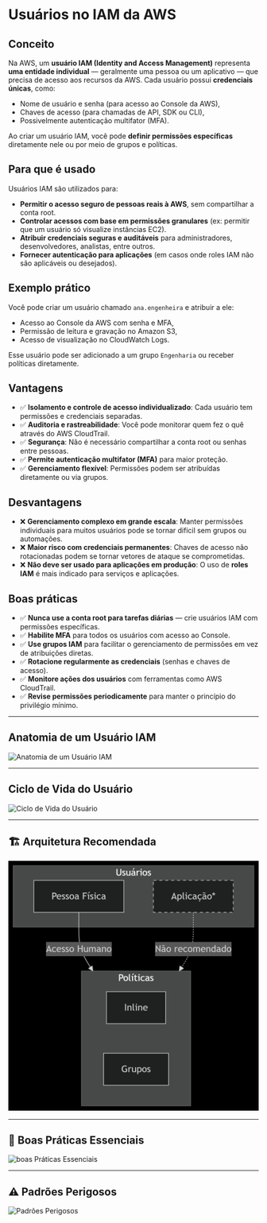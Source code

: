 # Usuários no IAM da AWS

## Conceito

Na AWS, um **usuário IAM (Identity and Access Management)** representa **uma entidade individual** — geralmente uma pessoa ou um aplicativo — que precisa de acesso aos recursos da AWS. Cada usuário possui **credenciais únicas**, como:
- Nome de usuário e senha (para acesso ao Console da AWS),
- Chaves de acesso (para chamadas de API, SDK ou CLI),
- Possivelmente autenticação multifator (MFA).

Ao criar um usuário IAM, você pode **definir permissões específicas** diretamente nele ou por meio de grupos e políticas.

## Para que é usado

Usuários IAM são utilizados para:
- **Permitir o acesso seguro de pessoas reais à AWS**, sem compartilhar a conta root.
- **Controlar acessos com base em permissões granulares** (ex: permitir que um usuário só visualize instâncias EC2).
- **Atribuir credenciais seguras e auditáveis** para administradores, desenvolvedores, analistas, entre outros.
- **Fornecer autenticação para aplicações** (em casos onde roles IAM não são aplicáveis ou desejados).

## Exemplo prático

Você pode criar um usuário chamado `ana.engenheira` e atribuir a ele:
- Acesso ao Console da AWS com senha e MFA,
- Permissão de leitura e gravação no Amazon S3,
- Acesso de visualização no CloudWatch Logs.

Esse usuário pode ser adicionado a um grupo `Engenharia` ou receber políticas diretamente.

## Vantagens

- ✅ **Isolamento e controle de acesso individualizado**: Cada usuário tem permissões e credenciais separadas.
- ✅ **Auditoria e rastreabilidade**: Você pode monitorar quem fez o quê através do AWS CloudTrail.
- ✅ **Segurança**: Não é necessário compartilhar a conta root ou senhas entre pessoas.
- ✅ **Permite autenticação multifator (MFA)** para maior proteção.
- ✅ **Gerenciamento flexível**: Permissões podem ser atribuídas diretamente ou via grupos.

## Desvantagens

- ❌ **Gerenciamento complexo em grande escala**: Manter permissões individuais para muitos usuários pode se tornar difícil sem grupos ou automações.
- ❌ **Maior risco com credenciais permanentes**: Chaves de acesso não rotacionadas podem se tornar vetores de ataque se comprometidas.
- ❌ **Não deve ser usado para aplicações em produção**: O uso de **roles IAM** é mais indicado para serviços e aplicações.

## Boas práticas

- ✅ **Nunca use a conta root para tarefas diárias** — crie usuários IAM com permissões específicas.
- ✅ **Habilite MFA** para todos os usuários com acesso ao Console.
- ✅ **Use grupos IAM** para facilitar o gerenciamento de permissões em vez de atribuições diretas.
- ✅ **Rotacione regularmente as credenciais** (senhas e chaves de acesso).
- ✅ **Monitore ações dos usuários** com ferramentas como AWS CloudTrail.
- ✅ **Revise permissões periodicamente** para manter o princípio do privilégio mínimo.

---


##  Anatomia de um Usuário IAM
![ Anatomia de um Usuário IAM](/images/Anatomia%20de%20um%20Usuário%20IAM.png)

---

##  Ciclo de Vida do Usuário
![Ciclo de Vida do Usuário](/images/Ciclo%20de%20Vida%20do%20Usuário.png)

---

## 🏗️ Arquitetura Recomendada
![Arquitetura Recomendada](/images/Arquitetura%20Recomendada%20usuario.png)


---

## 📌 Boas Práticas Essenciais
![boas Práticas Essenciais](/images/oas%20Práticas%20Essenciais.png)

---

## ⚠️ Padrões Perigosos
![Padrões Perigosos](/images/Padrões%20Perigosos.png)


